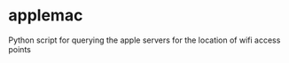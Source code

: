 applemac
========

Python script for querying the apple servers for the location of wifi access points 
